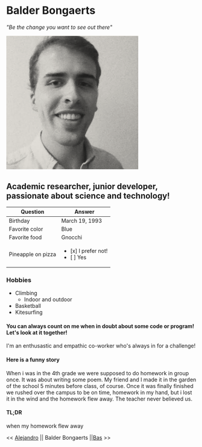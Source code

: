 # Balder Bongaerts

_"Be the change you want to see out there"_

<img src="https://github.com/balderb/markdown-challenge/blob/master/screenshot.png" alt="Hi there" width="350"/>


## Academic researcher, junior developer, passionate about science and technology!

| Question           | Answer    
| -------------      | ------------- 
| Birthday          | March 19, 1993
| Favorite color| Blue          
| Favorite food| Gnocchi    
| Pineapple on pizza     | <ul><li>[x] I prefer not!</li><li>[ ] Yes</li></ul>

### Hobbies

- Climbing
	- Indoor and outdoor
- Basketball
- Kitesurfing

#### You can always count on me when in doubt about some code or program! Let's look at it together! 

I'm an enthusastic and empathic co-worker who's always in for a challenge! 

#### Here is a funny story

When i was in the 4th grade we were supposed to do homework in group once. It was about writing some poem. My friend and I made it in the garden of the school 5 minutes before class, of course. Once it was finally finished we rushed over the campus to be on time, homework in my hand, but i lost it in the wind and the homework flew away. The teacher never believed us.

#### TL;DR

when my homework flew away

<< [Alejandro](https://github.com/AlejandroPerdomoCuello/markdown-challenge/blob/master/README.md) || Balder Bongaerts ||[Bas](https://github.com/basmahieu/markdown-challenge/blob/master/README.md) >>












